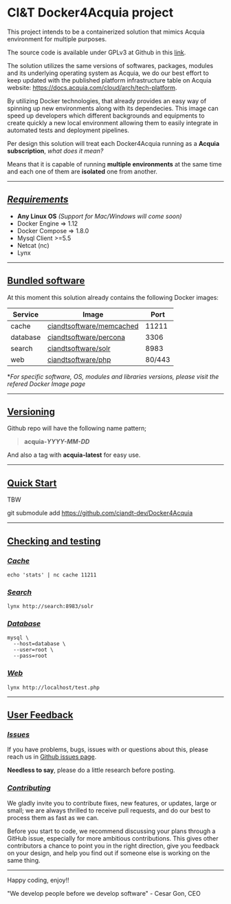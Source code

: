 # CI&T Docker4Acquia project

This project intends to be a containerized solution that mimics Acquia environment for multiple purposes.

The source code is available under GPLv3 at Github in this [link](https://github.com/ciandt-dev/Docker4Acquia/blob/master/LICENSE).

The solution utilizes the same versions of softwares, packages, modules and its underlying operating system as Acquia, we do our best effort to keep updated with the published platform infrastructure table on Acquia website: https://docs.acquia.com/cloud/arch/tech-platform.

By utilizing Docker technologies, that already provides an easy way of spinning up new environments along with its dependecies. This image can speed up developers which different backgrounds and equipments to create quickly a new local environment allowing them to easily integrate in automated tests and deployment pipelines.

Per design this solution will treat each Docker4Acquia running as a __Acquia subscription__, *what does it mean?*

Means that it is capable of running __multiple environments__ at the same time and each one of them are __isolated__ one from another.

* * *

## [*Requirements*](#requirements)

* __Any Linux OS__ *(Support for Mac/Windows will come soon)*
* Docker Engine => 1.12
* Docker Compose => 1.8.0
* Mysql Client >=5.5
* Netcat (nc)
* Lynx

* * *

## [Bundled software](#bundled-software)

At this moment this solution already contains the following Docker images:

| Service  | Image                                                                          |  Port  |
| ------   | ------------------------------------------------------------------------------ | ------ |
| cache    | [ciandtsoftware/memcached](https://hub.docker.com/r/ciandtsoftware/memcached)  | 11211  |
| database | [ciandtsoftware/percona](https://hub.docker.com/r/ciandtsoftware/percona)      | 3306   |
| search   | [ciandtsoftware/solr](https://hub.docker.com/r/ciandtsoftware/solr)            | 8983   |
| web      | [ciandtsoftware/php](https://hub.docker.com/r/ciandtsoftware/php)              | 80/443 |

\**For specific software, OS, modules and libraries versions, please visit the refered Docker Image page*

* * *

## [Versioning](#versioning)

Github repo will have the following name pattern;

> __acquia-*YYYY-MM-DD*__

And also a tag with __acquia-latest__ for easy use.

* * *

## [Quick Start](#quickstart)

TBW

git submodule add https://github.com/ciandt-dev/Docker4Acquia

* * *

## [Checking and testing](#checking-and-testing)

### [*Cache*](#check-cache)

```
echo 'stats' | nc cache 11211
```

### [*Search*](#check-search)

```
lynx http://search:8983/solr
```

### [*Database*](#check-database)

```
mysql \
  --host=database \
  --user=root \
  --pass=root
```

### [*Web*](#check-web)
```
lynx http://localhost/test.php
```

* * *

## [User Feedback](#user-feedback)

### [*Issues*](#issues)

If you have problems, bugs, issues with or questions about this, please reach us in [Github issues page](https://github.com/ciandt-dev/Docker4Acquia/issues).

__Needless to say__, please do a little research before posting.

### [*Contributing*](#contributing)

We gladly invite you to contribute fixes, new features, or updates, large or small; we are always thrilled to receive pull requests, and do our best to process them as fast as we can.

Before you start to code, we recommend discussing your plans through a GitHub issue, especially for more ambitious contributions. This gives other contributors a chance to point you in the right direction, give you feedback on your design, and help you find out if someone else is working on the same thing.

* * *

Happy coding, enjoy!!

"We develop people before we develop software" - Cesar Gon, CEO
